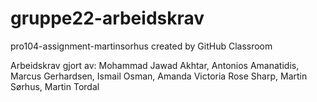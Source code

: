 # gruppe22-arbeidskrav
pro104-assignment-martinsorhus created by GitHub Classroom

Arbeidskrav gjort av:
Mohammad Jawad Akhtar, 
Antonios Amanatidis, 
Marcus Gerhardsen, 
Ismail Osman, 
Amanda Victoria Rose Sharp, 
Martin Sørhus, 
Martin Tordal
